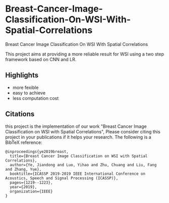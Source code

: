 # Breast-Cancer-Image-Classification-On-WSI-With-Spatial-Correlations
Breast Cancer Image Classification On WSI With Spatial Correlations

This project aims at providing a more reliable result for WSI using a two step framework based on CNN and LR.

## Highlights

- more fexible
- easy to achieve
- less computation cost

## Citations

this project is the implementation of our work "Breast Cancer Image Classification on WSI with Spatial Correlations",  Please consider citing this project in your publications if it helps your research. The following is a BibTeX reference:

```
@inproceedings{ye2019breast,
  title={Breast Cancer Image Classification on WSI with Spatial Correlations},
  author={Ye, Jiandong and Luo, Yihao and Zhu, Chuang and Liu, Fang and Zhang, Yue},
  booktitle={ICASSP 2019-2019 IEEE International Conference on Acoustics, Speech and Signal Processing (ICASSP)},
  pages={1219--1223},
  year={2019},
  organization={IEEE}
}
```
